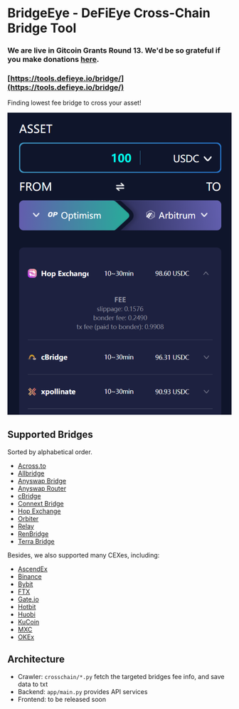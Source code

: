 # BridgeEye - DeFiEye Cross-Chain Bridge Tool

### We are live in Gitcoin Grants Round 13. We'd be so grateful if you make donations [here](https://gitcoin.co/grants/4655/defieye-cross-bridge-tool).

### [https://tools.defieye.io/bridge/](https://tools.defieye.io/bridge/)

Finding lowest fee bridge to cross your asset!

![](docs/index.png)

## Supported Bridges

Sorted by alphabetical order.

- [Across.to](https://across.to/)
- [Allbridge](https://app.allbridge.io/bridge)
- [Anyswap Bridge](https://anyswap.exchange/bridge#/bridge)
- [Anyswap Router](https://anyswap.exchange/bridge#/router)
- [cBridge](https://cbridge.celer.network/#/transfer)
- [Connext Bridge](https://bridge.connext.network/)
- [Hop Exchange](https://app.hop.exchange/send?token=USDC)
- [Orbiter](https://www.orbiter.finance/)
- [Relay](https://app.relaychain.com/#/cross-chain-bridge-transfer)
- [RenBridge](https://bridge.renproject.io/mint)
- [Terra Bridge](https://bridge.terra.money/)

Besides, we also supported many CEXes, including:

- [AscendEx](https://ascendex.com/)
- [Binance](https://www.binance.com/)
- [Bybit](https://www.bybit.com/)
- [FTX](https://ftx.com/)
- [Gate.io](https://www.gate.io/)
- [Hotbit](https://www.hotbit.io/)
- [Huobi](https://www.huobi.com/)
- [KuCoin](https://www.kucoin.com/)
- [MXC](https://www.mexc.com/)
- [OKEx](https://www.okex.com/)

## Architecture

- Crawler: `crosschain/*.py` fetch the targeted bridges fee info, and save data to txt
- Backend: `app/main.py` provides API services
- Frontend: to be released soon
